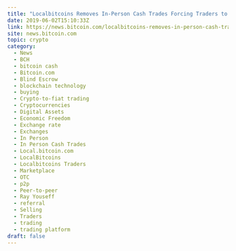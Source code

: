 ```yaml
---
title: "Localbitcoins Removes In-Person Cash Trades Forcing Traders to Look Elsewhere"
date: 2019-06-02T15:10:33Z
link: https://news.bitcoin.com/localbitcoins-removes-in-person-cash-trades-forcing-traders-to-look-elsewhere/?utm_medium=RSS&utm_source=hune
site: news.bitcoin.com
topic: crypto
category:
  - News
  - BCH
  - bitcoin cash
  - Bitcoin.com
  - Blind Escrow
  - blockchain technology
  - buying
  - Crypto-to-fiat trading
  - Cryptocurrencies
  - Digital Assets
  - Economic Freedom
  - Exchange rate
  - Exchanges
  - In Person
  - In Person Cash Trades
  - Local.bitcoin.com
  - LocalBitcoins
  - Localbitcoins Traders
  - Marketplace
  - OTC
  - p2p
  - Peer-to-peer
  - Ray Youseff
  - referral
  - Selling
  - Traders
  - trading
  - trading platform
draft: false
---
```

